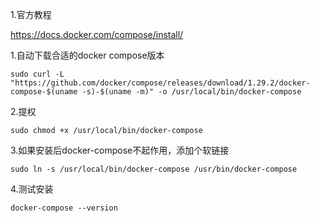 1.官方教程

https://docs.docker.com/compose/install/





1.自动下载合适的docker compose版本

```
sudo curl -L "https://github.com/docker/compose/releases/download/1.29.2/docker-compose-$(uname -s)-$(uname -m)" -o /usr/local/bin/docker-compose
```

2.提权

```
sudo chmod +x /usr/local/bin/docker-compose
```

3.如果安装后docker-compose不起作用，添加个软链接

```
sudo ln -s /usr/local/bin/docker-compose /usr/bin/docker-compose
```

4.测试安装

```
docker-compose --version
```

